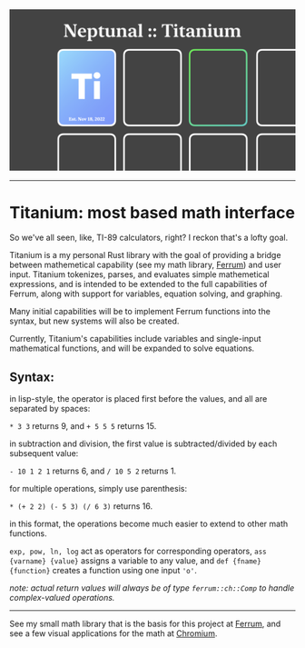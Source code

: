 <img src="./ti-banner.png">

---

# **Titanium:** most based math interface

So we've all seen, like, TI-89 calculators, right? I reckon that's a lofty goal.

Titanium is a my personal Rust library with the goal of providing a bridge between mathemetical capability
(see my math library, [Ferrum](https://github.com/nptnl/ferrum))
and user input.
Titanium tokenizes, parses, and evaluates simple mathemetical expressions, and is intended to be extended to the full capabilities of Ferrum, along with support for variables, equation solving, and graphing.

Many initial capabilities will be to implement Ferrum functions into the syntax, but new systems will also be created.

Currently, Titanium's capabilities include variables and single-input mathematical functions, and will be expanded to solve equations.

## **Syntax:**

in lisp-style, the operator is placed first before the values, and all are separated by spaces:

`* 3 3` returns 9, and `+ 5 5 5` returns 15.

in subtraction and division, the first value is subtracted/divided by each subsequent value:

`- 10 1 2 1` returns 6, and `/ 10 5 2` returns 1.

for multiple operations, simply use parenthesis:

`* (+ 2 2) (- 5 3) (/ 6 3)` returns 16.

in this format, the operations become much easier to extend to other math functions.

`exp, pow, ln, log` act as operators for corresponding operators,
`ass {varname} {value}` assigns a variable to any value, and
`def {fname} {function}` creates a function using one input `'o'`.

*note: actual return values will always be of type `ferrum::ch::Comp` to handle complex-valued operations.*

---

See my small math library that is the basis for this project at
[Ferrum](https://github.com/nptnl/ferrum),
and see a few visual applications for the math at
[Chromium](https://github.com/nptnl/chromium).